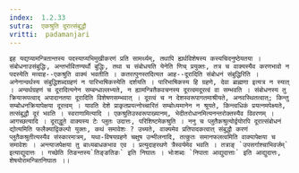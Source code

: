 ```yaml
---
index:  1.2.33
sutra:  एकश्रुति दूरात्संबुद्धौ
vritti:  padamanjari
---
```


	इह यद्यप्यामन्त्रितान्तस्य पदस्याप्यभिमुखीकरणं प्रति सामर्थ्यम्, तथापि ह्यर्थविशेषस्य कस्यचिदनुष्ठेयतया । संबोधनाउसंबुद्धिः, अन्तर्भावितण्यर्थो बुद्धिः, तथा च संबोधयति येनेति णिच् प्रयुक्तः, तत्र च वाक्यस्यैव करणभावो न पदस्येति मत्वाह--एकश्रुति वाक्यं भवतीति । कतरत्पुनस्तदित्यत आह--दूरादिति संबोधनं संबुद्धिरिति । अनेनान्वर्थस्य संबुद्धिशब्दग्रहणं न पारिभाषिकस्येति दर्शयति । पारिभाषिकस्य हि ग्रहणे, देवा ब्राह्मणा इत्यत्र न स्यात् । अन्वर्थग्रहणं च दूरादित्यनेन सम्बन्धाल्लभ्यते, न ह्यामन्त्रितैकवचनस्य दूरत्वमदूरत्वं वा सम्भवति । संबोधनस्य तु क्रियारूपत्वाद् अपादानतया दूरादिति विशेषणसम्भवात् । दूरत्वं च न देशस्वरूपागतमाश्रीयते, अनवस्थितत्वात्; किन्तु सम्बोधनक्रियापेक्षया दूरत्वम् । यावति देशे प्राकृतप्रयत्नोच्चारितं सम्बोध्यमानेन न श्रूयते, किन्त्वधिकं प्रयत्नमपेक्ष्यते, तत्संबुद्धौ दूरं भवति । स्वराणामित्यादि । एकश्रुतिउस्वरूपाख्यानम्, भेदीतरोधानमित्यनन्तरोक्तस्यैव विवरणम् ।
	आगच्छत्यादि । दूराद्धूते वाक्यस्य टेः प्लुतः उदात्तः, परिशिष्टमेकश्रुति । ननु च प्लुतैकश्रुत्योर्द्वयोरपि दूरात्संबोधनं द्योत्यमिति फलैक्याद्विकल्पो युक्तः, कथं समावेशः ? उच्यते, वाक्यमेव प्रतिपादकत्वात् संबुद्धौ करणं प्लुतैकश्रुतीत्यस्यैव संस्कारमात्रम्, यथा-विषयग्रहणे चक्षुष उन्मीलनादि, तत्कुतः समानफलत्वमिति वाक्यापेक्षया च समावेशः । अन्त्याजपेक्षया तु बाध्यबाधकभाव एव । प्रत्युदाहरथणे त्रैस्वर्यमेव भवति । तत्राङ् `उपसर्गाश्चाभिवर्जम्` इत्याद्युदात्तः । गच्छेति तिङन्तस्य`तिङ्ङतिङः` इति निघातः । भोःशब्दः `निपाता आद्युदात्ताः` इति आद्युदात्तः, शेषयोरामन्त्रितनिघातः ।।
